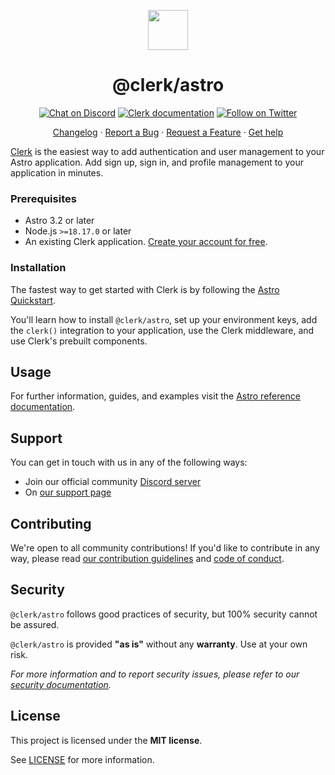 <p align="center">
  <a href="https://clerk.com?utm_source=github&utm_medium=clerk_astro" target="_blank" rel="noopener noreferrer">
    <picture>
      <source media="(prefers-color-scheme: dark)" srcset="https://images.clerk.com/static/logo-dark-mode-400x400.png">
      <img src="https://images.clerk.com/static/logo-light-mode-400x400.png" height="64">
    </picture>
  </a>
  <br />
  <h1 align="center">@clerk/astro</h1>
</p>

<div align="center">

[![Chat on Discord](https://img.shields.io/discord/856971667393609759.svg?logo=discord)](https://clerk.com/discord)
[![Clerk documentation](https://img.shields.io/badge/documentation-clerk-green.svg)](https://clerk.com/docs?utm_source=github&utm_medium=clerk_astro)
[![Follow on Twitter](https://img.shields.io/twitter/follow/ClerkDev?style=social)](https://twitter.com/intent/follow?screen_name=ClerkDev)

[Changelog](https://github.com/clerk/javascript/blob/main/packages/astro/CHANGELOG.md)
·
[Report a Bug](https://github.com/clerk/javascript/issues/new?assignees=&labels=needs-triage&projects=&template=BUG_REPORT.yml)
·
[Request a Feature](https://feedback.clerk.com/roadmap)
·
[Get help](https://clerk.com/contact/support?utm_source=github&utm_medium=clerk_astro)

</div>

[Clerk](https://clerk.com/?utm_source=github&utm_medium=clerk_astro) is the easiest way to add authentication and user management to your Astro application. Add sign up, sign in, and profile management to your application in minutes.

### Prerequisites

- Astro 3.2 or later
- Node.js `>=18.17.0` or later
- An existing Clerk application. [Create your account for free](https://dashboard.clerk.com/sign-up?utm_source=github&utm_medium=clerk_astro).

### Installation

The fastest way to get started with Clerk is by following the [Astro Quickstart](https://clerk.com/docs/quickstarts/astro?utm_source=github&utm_medium=clerk_astro).

You'll learn how to install `@clerk/astro`, set up your environment keys, add the `clerk()` integration to your application, use the Clerk middleware, and use Clerk's prebuilt components.

## Usage

For further information, guides, and examples visit the [Astro reference documentation](https://clerk.com/docs/references/astro/overview?utm_source=github&utm_medium=clerk_astro).

## Support

You can get in touch with us in any of the following ways:

- Join our official community [Discord server](https://clerk.com/discord)
- On [our support page](https://clerk.com/contact/support?utm_source=github&utm_medium=clerk_astro)

## Contributing

We're open to all community contributions! If you'd like to contribute in any way, please read [our contribution guidelines](https://github.com/clerk/javascript/blob/main/docs/CONTRIBUTING.md) and [code of conduct](https://github.com/clerk/javascript/blob/main/docs/CODE_OF_CONDUCT.md).

## Security

`@clerk/astro` follows good practices of security, but 100% security cannot be assured.

`@clerk/astro` is provided **"as is"** without any **warranty**. Use at your own risk.

_For more information and to report security issues, please refer to our [security documentation](https://github.com/clerk/javascript/blob/main/docs/SECURITY.md)._

## License

This project is licensed under the **MIT license**.

See [LICENSE](https://github.com/clerk/javascript/blob/main/packages/astro/LICENSE) for more information.

